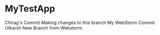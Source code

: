 # MyTestApp
Chirag's Commit
Making changes to this branch
My WebStorm Commit
Utkarsh New Branch from Webstorm
